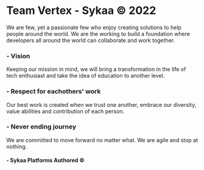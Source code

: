 # Team Vertex - Sykaa © 2022
We are few, yet a passionate few who enjoy creating solutions to help people around the world. We are the working to build a foundation where developers all around the world can collaborate and work together.

### - Vision
Keeping our mission in mind, we will bring a transformation in the life of tech enthusiast and take the idea of education to another level.

### - Respect for eachothers' work 
Our best work is created when we trust one another, embrace our diversity, value abilities and contribution of each person.

### - Never ending journey
We are committed to move forward no matter what. We are agile and stop at nothing.

#### - Sykaa Platforms Authored ©
[Sykaa.me]:http://sykaa.me
